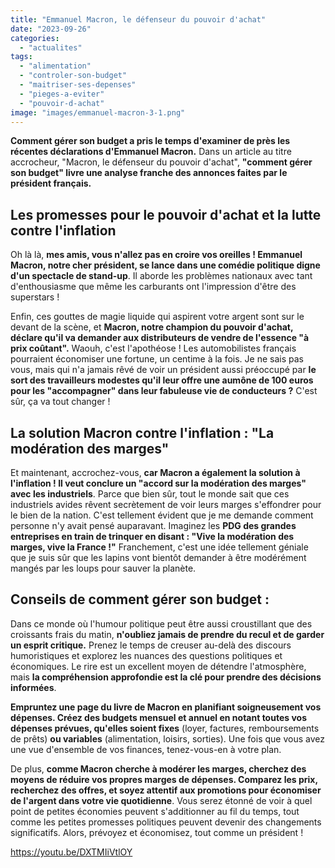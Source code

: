 ```yaml
---
title: "Emmanuel Macron, le défenseur du pouvoir d'achat"
date: "2023-09-26"
categories: 
  - "actualites"
tags: 
  - "alimentation"
  - "controler-son-budget"
  - "maitriser-ses-depenses"
  - "pieges-a-eviter"
  - "pouvoir-d-achat"
image: "images/emmanuel-macron-3-1.png"
---
```


**Comment gérer son budget a pris le temps d'examiner de près les récentes déclarations d'Emmanuel Macron.** Dans un article au titre accrocheur, "Macron, le défenseur du pouvoir d'achat", **"comment gérer son budget" livre une analyse franche des annonces faites par le président français.**

## Les promesses pour le pouvoir d'achat et la lutte contre l'inflation

Oh là là, **mes amis, vous n'allez pas en croire vos oreilles ! Emmanuel Macron, notre cher président, se lance dans une comédie politique digne d'un spectacle de stand-up**. Il aborde les problèmes nationaux avec tant d'enthousiasme que même les carburants ont l'impression d'être des superstars !

Enfin, ces gouttes de magie liquide qui aspirent votre argent sont sur le devant de la scène, et **Macron, notre champion du pouvoir d'achat, déclare qu'il va demander aux distributeurs de vendre de l'essence "à prix coûtant".** Waouh, c'est l'apothéose ! Les automobilistes français pourraient économiser une fortune, un centime à la fois. Je ne sais pas vous, mais qui n'a jamais rêvé de voir un président aussi préoccupé par **le sort des travailleurs modestes qu'il leur offre une aumône de 100 euros pour les "accompagner" dans leur fabuleuse vie de conducteurs ?** C'est sûr, ça va tout changer !

## La solution Macron contre l'inflation : "La modération des marges"

Et maintenant, accrochez-vous, **car Macron a également la solution à l'inflation ! Il veut conclure un "accord sur la modération des marges" avec les industriels**. Parce que bien sûr, tout le monde sait que ces industriels avides rêvent secrètement de voir leurs marges s'effondrer pour le bien de la nation. C'est tellement évident que je me demande comment personne n'y avait pensé auparavant. Imaginez les **PDG des grandes entreprises en train de trinquer en disant : "Vive la modération des marges, vive la France !"** Franchement, c'est une idée tellement géniale que je suis sûr que les lapins vont bientôt demander à être modérément mangés par les loups pour sauver la planète.

## Conseils de comment gérer son budget :

Dans ce monde où l'humour politique peut être aussi croustillant que des croissants frais du matin, **n'oubliez jamais de prendre du recul et de garder un esprit critique.** Prenez le temps de creuser au-delà des discours humoristiques et explorez les nuances des questions politiques et économiques. Le rire est un excellent moyen de détendre l'atmosphère, mais **la compréhension approfondie est la clé pour prendre des décisions informées**.

**Empruntez une page du livre de Macron en planifiant soigneusement vos dépenses. Créez des budgets mensuel et annuel en notant toutes vos dépenses prévues, qu'elles soient fixes** (loyer, factures, remboursements de prêts) **ou variables** (alimentation, loisirs, sorties). Une fois que vous avez une vue d'ensemble de vos finances, tenez-vous-en à votre plan.

De plus, **comme Macron cherche à modérer les marges, cherchez des moyens de réduire vos propres marges de dépenses. Comparez les prix, recherchez des offres, et soyez attentif aux promotions pour économiser de l'argent dans votre vie quotidienne**. Vous serez étonné de voir à quel point de petites économies peuvent s'additionner au fil du temps, tout comme les petites promesses politiques peuvent devenir des changements significatifs. Alors, prévoyez et économisez, tout comme un président !

https://youtu.be/DXTMIiVtlOY
